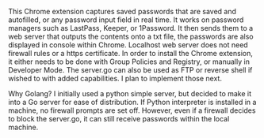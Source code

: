 This Chrome extension captures saved passwords that are saved and autofilled, or any password input field in real time. It works on password managers such as LastPass, Keeper, or 1Password. It then sends them to a web server that outputs the contents onto a txt file, the passwords are also displayed in console within Chrome. 
Localhost web server does not need firewall rules or a https certificate. In order to install the Chrome extension, it either needs to be done with Group Policies and Registry, or manually in Developer Mode. The server.go can also be used as FTP or reverse shell if wished to with added capabilities. I plan to implement those next. 

Why Golang?  I initially used a python simple server, but decided to make it into a Go server for ease of distribution. If Python interpreter is installed in a machine, no firewall prompts are set off. However, even if a firewall decides to block the server.go, it can still receive passwords within the local machine. 
